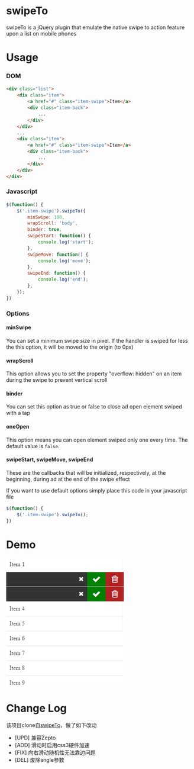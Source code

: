 # swipeTo
swipeTo is a jQuery plugin that emulate the native swipe to action feature upon a list on mobile phones
# Usage
### DOM
```html
<div class="list">
    <div class="item">
        <a href="#" class="item-swipe">Item</a>
        <div class="item-back">
            ...
        </div>
    </div>
    ...
    <div class="item">
        <a href="#" class="item-swipe">Item</a>
        <div class="item-back">
            ...
        </div>
    </div>
</div>
```
### Javascript
```javascript
$(function() {
    $('.item-swipe').swipeTo({
        minSwipe: 100,
        wrapScroll: 'body',
        binder: true,
        swipeStart: function() {
            console.log('start');
        },
        swipeMove: function() {
            console.log('move');
        },
        swipeEnd: function() {
            console.log('end');
        },
    });
})
```
### Options
#### minSwipe
You can set a minimum swipe size in pixel. If the handler is swiped for less the this option, it will be moved to the origin (to 0px)

#### wrapScroll
This option allows you to set the property "overflow: hidden" on an item during the swipe to prevent vertical scroll

#### binder
You can set this option as true or false to close ad open element swiped with a tap

#### oneOpen
This option means you can open element swiped only one every time. The default value is `false`.

#### swipeStart, swipeMove, swipeEnd
These are the callbacks that will be initialized, respectively, at the beginning, during ad at the end of the swipe effect

If you want to use default options simply place this code in your javascript file
```javascript
$(function() {
    $('.item-swipe').swipeTo();
})
```
# Demo
![Demo page](src/images/demo.png "Demo page")
# Change Log
该项目clone自[swipeTo](https://github.com/Ipno84/swipeTo)，做了如下改动
* [UPD] 兼容Zepto
* [ADD] 滑动时启用css3硬件加速
* [FIX] 向右滑动随机性无法靠边问题
* [DEL] 废除angle参数